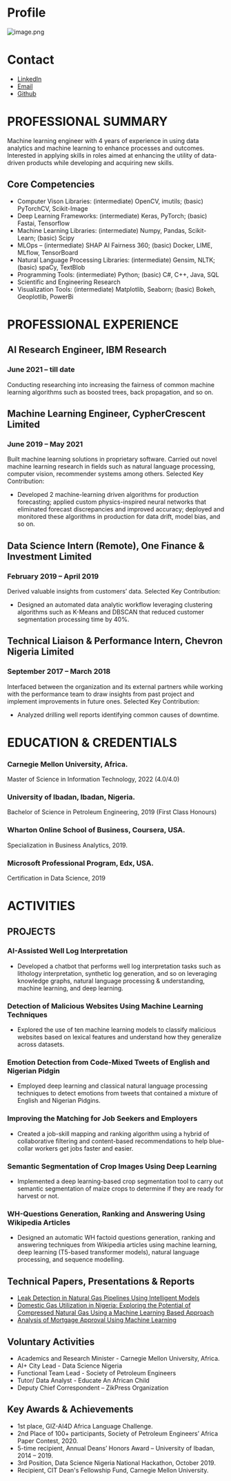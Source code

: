# Profile
![image.png](https://github.com/Dehbaiyor/dehbaiyor.github.io/raw/master/PXL_20210228_074948861.PORTRAIT.jpg)
# Contact 
- [LinkedIn](https://www.linkedin.com/in/adebayo-oshingbesan)
- [Email](oshingbesanadebayo@gmail.com)
- [Github](https://github.com/Dehbaiyor)

# PROFESSIONAL SUMMARY 
Machine learning engineer with 4 years of experience in using data analytics and machine learning to enhance processes and outcomes. Interested in applying skills in roles aimed at enhancing the utility of data-driven products while developing and acquiring new skills.  

## Core Competencies 
- Computer Vison Libraries: (intermediate) OpenCV, imutils; (basic) PyTorchCV,  Scikit-Image
- Deep Learning Frameworks: (intermediate) Keras, PyTorch; (basic) Fastai, Tensorflow 
- Machine Learning Libraries: (intermediate) Numpy, Pandas, Scikit-Learn; (basic) Scipy
- MLOps – (intermediate) SHAP AI Fairness 360; (basic) Docker, LIME, MLflow, TensorBoard
- Natural Language Processing Libraries: (intermediate) Gensim, NLTK; (basic) spaCy, TextBlob 
- Programming Tools: (intermediate) Python; (basic) C#, C++, Java, SQL
- Scientific and Engineering Research 
- Visualization Tools: (intermediate) Matplotlib, Seaborn; (basic) Bokeh, Geoplotlib, PowerBi

# PROFESSIONAL EXPERIENCE 
## AI Research Engineer, IBM Research
### June 2021 – till date
Conducting researching into increasing the fairness of common machine learning algorithms such as boosted trees, back propagation, and so on.

## Machine Learning Engineer, CypherCrescent Limited 
### June 2019 – May 2021
Built machine learning solutions in proprietary software. Carried out novel machine learning research in fields such as natural language processing, computer vision, recommender systems among others. Selected Key Contribution: 
- Developed 2 machine-learning driven algorithms for production forecasting; applied custom physics-inspired neural networks that eliminated forecast discrepancies and improved accuracy; deployed and monitored these algorithms in production for data drift, model bias, and so on.

## Data Science Intern (Remote), One Finance & Investment Limited 
### February 2019 – April 2019 
Derived valuable insights from customers’ data. Selected Key Contribution: 
- Designed an automated data analytic workflow leveraging clustering algorithms such as K-Means and DBSCAN that reduced customer segmentation processing time by 40%.

## Technical Liaison & Performance Intern, Chevron Nigeria Limited 
### September 2017 – March 2018 
Interfaced between the organization and its external partners while working with the performance team to draw insights from past project and implement improvements in future ones. Selected Key Contribution: 
- Analyzed drilling well reports identifying common causes of downtime.
 
 
# EDUCATION & CREDENTIALS 
### Carnegie Mellon University, Africa. 
Master of Science in Information Technology, 2022 (4.0/4.0)

### University of Ibadan, Ibadan, Nigeria. 
Bachelor of Science in Petroleum Engineering, 2019 (First Class Honours) 
 
### Wharton Online School of Business, Coursera, USA. 
Specialization in Business Analytics, 2019. 
 
### Microsoft Professional Program, Edx, USA. 
Certification in Data Science, 2019 
 
# ACTIVITIES 
## PROJECTS
### AI-Assisted Well Log Interpretation
- Developed a chatbot that performs well log interpretation tasks such as lithology interpretation, synthetic log generation, and so on leveraging knowledge graphs, natural language processing & understanding, machine learning, and deep learning.

### Detection of Malicious Websites Using Machine Learning Techniques
- Explored the use of ten machine learning models to classify malicious websites based on lexical features and understand how they generalize across datasets.   

### Emotion Detection from Code-Mixed Tweets of English and Nigerian Pidgin
- Employed deep learning and classical natural language processing techniques to detect emotions from tweets that contained a mixture of English and Nigerian Pidgins.

### Improving the Matching for Job Seekers and Employers 
- Created a job-skill mapping and ranking algorithm using a hybrid of collaborative filtering and content-based recommendations to help blue-collar workers get jobs faster and easier.

### Semantic Segmentation of Crop Images Using Deep Learning
- Implemented a deep learning-based crop segmentation tool to carry out semantic segmentation of maize crops to determine if they are ready for harvest or not.

### WH-Questions Generation, Ranking and Answering Using Wikipedia Articles
- Designed an automatic WH factoid questions generation, ranking and answering techniques from Wikipedia articles using machine learning, deep learning (T5-based transformer models), natural language processing, and sequence modelling.

## Technical Papers, Presentations & Reports 
- [Leak Detection in Natural Gas Pipelines Using Intelligent Models](https://www.onepetro.org/conference-paper/SPE-198738-MS) 
- [Domestic Gas Utilization in Nigeria: Exploring the Potential of Compressed Natural Gas Using a Machine Learning Based Approach](https://www.academia.edu/38919822/Domestic_Gas_Utilization_in_Nigeria_Exploring_the_Potential_of_Compressed_Natural_Gas_CNG_Using_A_Machine_Learning_Based_Approach)
- [Analysis of Mortgage Approval Using Machine Learning](https://www.academia.edu/41592032/Analysis_of_Mortgage_Approvals_Using_Machine_Learning)
 
## Voluntary Activities
- Academics and Research Minister - Carnegie Mellon University, Africa.
- AI+ City Lead - Data Science Nigeria
- Functional Team Lead - Society of Petroleum Engineers 
- Tutor/ Data Analyst - Educate An African Child 
- Deputy Chief Correspondent – ZikPress Organization 
 
## Key Awards & Achievements
- 1st place, GIZ-AI4D Africa Language Challenge.
- 2nd Place of 100+ participants, Society of Petroleum Engineers’ Africa Paper Contest, 2020.
- 5-time recipient, Annual Deans’ Honors Award – University of Ibadan, 2014 – 2019. 
- 3rd Position, Data Science Nigeria National Hackathon, October 2019. 
- Recipient, CIT Dean's Fellowship Fund, Carnegie Mellon University.


```python

```
